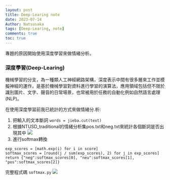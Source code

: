 ```yaml
---
layout: post
title: Deep-Learing note
date: 2023-07-14
Author: Natsusaka
tags: [Deep-Learing, note]
comments: true
toc: true
--- 
```


專題的原因開始使用深度學習來做情緒分析。

### 深度學習(Deep-Learing)

機械學習的分支，為一種類人工神經網路架構，深度表示中間有很多層來工作並模擬神經的運作，是基於機械學習對資料進行學習的演算法，應用領域包括但不限於識別圖片、文字、聲音的日常場景，也常被用於任務的自動化例如自然語言處理(NLP)。

在使用深度學習前我已統計的方式來做情緒分.析:
1. 把輸入的文本斷詞
`words = jieba.cut(text)`
2. 根據NTUSD_traditional的情緒分析集pos.txt和neg.txt來統計各個斷詞是否出現其中
![](https://img.onl/cAPzd6)
3. 進行softmax轉換
```
exp_scores = [math.exp(i) for i in score]
softmax_scores = [round(j / sum(exp_scores), 2) for j in exp_scores]
return {"neg":softmax_scores[0], "neu":softmax_scores[1], "pos":softmax_scores[2]}
```

完整程式碼 `softmax.py`
![](https://img.onl/rONvFA)

